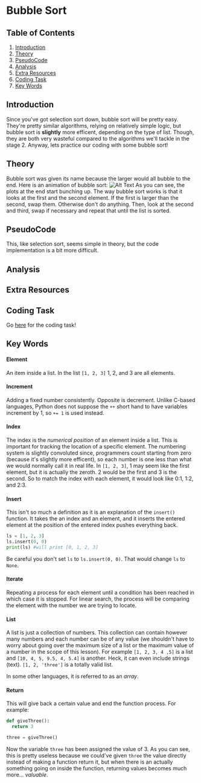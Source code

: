 # Bubble Sort

## Table of Contents
1. [Introduction](#introduction "Why the heck is this important?")
2. [Theory](#theory "Alright, how the heck do I do this?")
3. [PseudoCode](#pseudocode "Let's kinda code this!")
4. [Analysis](#analysis "A bit info")
5. [Extra Resources](#extra-resources "Wanna learn more!")
6. [Coding Task](#coding-task "Coding challenge")
7. [Key Words](#key-words "Important terms")

## Introduction
Since you've got selection sort down, bubble sort will be pretty easy. They're pretty similar algorithms, relying on relatively simple logic, but bubble sort is **slightly** more efficent, depending on the type of list. Though, they are both very wasteful compared to the algorithms we'll tackle in the stage 2. Anyway, lets practice our coding with some bubble sort!

## Theory
Bubble sort was given its name because the larger would all bubble to the end. Here is an animation of bubble sort:
![Alt Text](https://github.com/haw230/the-anadromi-project/blob/pictures/bubble_sort_animation.gif)
As you can see, the plots at the end start bunching up. The way bubble sort works is that it looks at the first and the second element. If the first is larger than the second, swap them. Otherwise don't do anything. Then, look at the second and third, swap if necessary and repeat that until the list is sorted.

## PseudoCode
This, like selection sort, seems simple in theory, but the code implementation is a bit more difficult.

## Analysis

## Extra Resources

## Coding Task
Go [here](https://github.com/haw230/bubble-sort) for the coding task!

## Key Words
#### Element
An item inside a list. In the list ```[1, 2, 3]``` 1, 2, and 3 are all elements.

#### Increment
Adding a fixed number consistently. Opposite is decrement. Unlike C-based languages, Python does not suppose the ```++``` short hand to have variables increment by 1, so ```+= 1``` is used instead.

#### Index
The index is the *numerical position* of an element inside a list. This is important for tracking the location of a specific element. The numbering system is slightly convoluted since, programmers count starting from zero (because it's slightly more efficent), so each number is one less than what we would normally call it in real life. In ```[1, 2, 3]```, 1 may seem like the first element, but it is actually the zeroth. 2 would be the first and 3 is the second. So to match the index with each element, it would look like 0:1, 1:2, and 2:3.

#### Insert
This isn't so much a definition as it is an explanation of the ```insert()``` function. It takes the an index and an element, and it inserts the entered element at the position of the entered index pushes everything back.
```python
ls = [1, 2, 3]
ls.insert(0, 0)
print(ls) #will print [0, 1, 2, 3]
```
Be careful you don't set ```ls``` to ```ls.insert(0, 0)```. That would change ```ls``` to ```None```.

#### Iterate
Repeating a process for each element until a condition has been reached in which case it is stopped. For linear search, the process will be comparing the element with the number we are trying to locate.

#### List
A list is just a collection of numbers. This collection can contain however many numbers and each number can be of any value (we shouldn't have to worry about going over the maximum size of a list or the maximum value of a number in the scope of this lesson). For example ```[1, 2, 3, 4 ,5]``` is a list and ```[10, 4, 5, 9.5, 4, 5.4]``` is another. Heck, it can even include strings (text). ```[1, 2, 'three']``` is a totally valid list. 

In some other languages, it is referred to as an *array*.

#### Return
This will give back a certain value and end the function process. For example:
```python
def giveThree():
  return 3

three = giveThree()
```
Now the variable ```three``` has been assigned the value of 3. As you can see, this is pretty useless because we could've given ```three``` the value directly instead of making a function return it, but when there is an actually something going on inside the function, returning values becomes much more... *valuable*.
